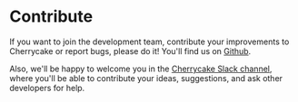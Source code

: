 # Contribute

If you want to join the development team, contribute your improvements to Cherrycake or report bugs, please do it! You'll find us on [Github](https://github.com/tin-cat/cherrycake-engine).

Also, we'll be happy to welcome you in the [Cherrycake Slack channel](https://join.slack.com/t/tincat/shared_invite/zt-dll7x4qt-8WXhRW0z~CGCOOLEM4i8Tg), where you'll be able to contribute your ideas, suggestions, and ask other developers for help.



